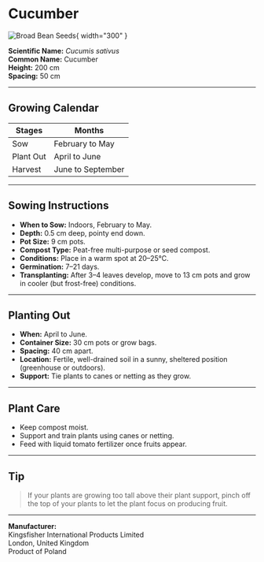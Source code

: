 # Cucumber

![Broad Bean Seeds](https://thisismygarden.com/wp-content/uploads/2024/07/keep-cucumber-plants-productive-1024x1024.jpg){ width="300" }

**Scientific Name:** *Cucumis sativus*  
**Common Name:** Cucumber  
**Height:** 200 cm  
**Spacing:** 50 cm

---

## Growing Calendar

| Stages    | Months            |
| --------- | ----------------- |
| Sow       | February to May   |
| Plant Out | April to June     |
| Harvest   | June to September |

---

## Sowing Instructions

- **When to Sow:** Indoors, February to May.
- **Depth:** 0.5 cm deep, pointy end down.
- **Pot Size:** 9 cm pots.
- **Compost Type:** Peat-free multi-purpose or seed compost.
- **Conditions:** Place in a warm spot at 20–25°C.
- **Germination:** 7–21 days.
- **Transplanting:** After 3–4 leaves develop, move to 13 cm pots and grow in cooler (but frost-free) conditions.

---

## Planting Out

- **When:** April to June.
- **Container Size:** 30 cm pots or grow bags.
- **Spacing:** 40 cm apart.
- **Location:** Fertile, well-drained soil in a sunny, sheltered position (greenhouse or outdoors).
- **Support:** Tie plants to canes or netting as they grow.

---

## Plant Care

- Keep compost moist.
- Support and train plants using canes or netting.
- Feed with liquid tomato fertilizer once fruits appear.

---

## Tip

> If your plants are growing too tall above their plant support, pinch off the top of your plants to let the plant focus on producing fruit.

---

**Manufacturer:**  
Kingsfisher International Products Limited  
London, United Kingdom  
Product of Poland

